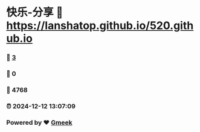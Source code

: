 # 快乐-分享 :link: https://lanshatop.github.io/520.github.io 
### :page_facing_up: [3](https://lanshatop.github.io/520.github.io/tag.html) 
### :speech_balloon: 0 
### :hibiscus: 4768 
### :alarm_clock: 2024-12-12 13:07:09 
### Powered by :heart: [Gmeek](https://github.com/Meekdai/Gmeek)
